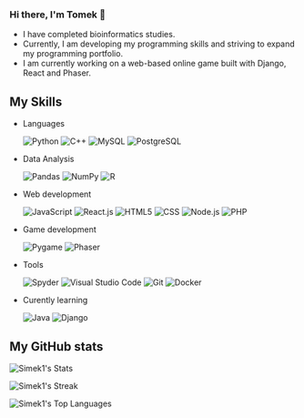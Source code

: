 ### Hi there, I'm Tomek 👋

- I have completed bioinformatics studies.
- Currently, I am developing my programming skills and striving to expand my programming portfolio.
- I am currently working on a web-based online game built with Django, React and Phaser.

<h2>My Skills</h2>

- Languages

  ![Python](https://img.shields.io/badge/Python-430E8C?style=flat&logo=python)
  ![C++](https://img.shields.io/badge/C++-430E8C?style=flat&logo=c%2B%2B)
  ![MySQL](https://img.shields.io/badge/MySQL-430E8C?style=flat&logo=mysql)
  ![PostgreSQL](https://img.shields.io/badge/PostgreSQL-430E8C?style=flat&logo=postgresql)

- Data Analysis

  ![Pandas](https://img.shields.io/badge/Pandas-430E8C?style=flat&logo=pandas)
  ![NumPy](https://img.shields.io/badge/NumPy-430E8C?style=flat&logo=numpy)
  ![R](https://img.shields.io/badge/R-430E8C?style=flat&logo=r)

- Web development
  
  ![JavaScript](https://img.shields.io/badge/JavaScript-430E8C?style=flat&logo=javascript)
  ![React.js](https://img.shields.io/badge/React.js-430E8C?style=flat&logo=react)
  ![HTML5](https://img.shields.io/badge/HTML5-430E8C?style=flat&logo=html5)
  ![CSS](https://img.shields.io/badge/CSS-430E8C?style=flat&logo=css3)
  ![Node.js](https://img.shields.io/badge/Node.js-430E8C?style=flat&logo=node.js)
  ![PHP](https://img.shields.io/badge/PHP-430E8C?style=flat&logo=php)

- Game development

  ![Pygame](https://img.shields.io/badge/Pygame-430E8C?style=flat&logo=)
  ![Phaser](https://img.shields.io/badge/Phaser-430E8C?style=flat&logo=)
  
- Tools

  ![Spyder](https://img.shields.io/badge/Spyder-430E8C?style=flat&logo=spyder%20ide)
  ![Visual Studio Code](https://img.shields.io/badge/VS%20Code-430E8C?style=flat&logo=visual%20studio%20code)
  ![Git](https://img.shields.io/badge/Git-430E8C?style=flat&logo=git)
  ![Docker](https://img.shields.io/badge/Docker-430E8C?style=flat&logo=docker)

- Curently learning

  ![Java](https://img.shields.io/badge/Java-430E8C?style=flat&logo=openjdk)
  ![Django](https://img.shields.io/badge/Django-430E8C?style=flat&logo=django)

<h2>My GitHub stats</h2>

  ![Simek1's Stats](https://github-readme-stats.vercel.app/api?username=Simek1&theme=shades-of-purple&show_icons=true&hide_border=true&count_private=true)

  ![Simek1's Streak](https://github-readme-streak-stats.herokuapp.com/?user=Simek1&theme=shades-of-purple&hide_border=true)

  ![Simek1's Top Languages](https://github-readme-stats.vercel.app/api/top-langs/?username=Simek1&theme=shades-of-purple&show_icons=true&hide_border=true&layout=compact)

